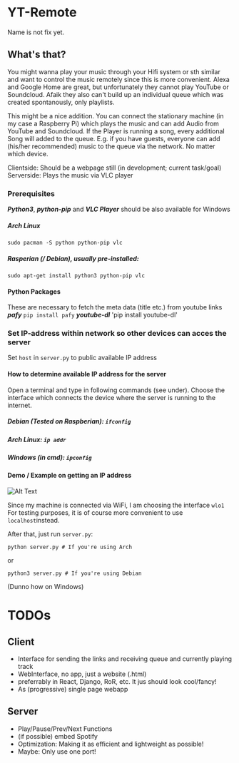 # YT-Remote
Name is not fix yet.

## What's that?
You might wanna play your music through your Hifi system or sth similar and want to control the music remotely since this is more convenient. Alexa and Google Home are great, but unfortunately they cannot play YouTube or Soundcloud. Afaik they also can't build up an individual queue which was created spontanously, only playlists.

This might be a nice addition. You can connect the stationary machine (in my case a Raspberry Pi) which plays the music and can add Audio from YouTube and Soundcloud. If the Player is running a song, every additional Song will added to the queue.
E.g. if you have guests, everyone can add (his/her recommended) music to the queue via the network. No matter which device.

Clientside: Should be a webpage still (in development; current task/goal)
Serverside: Plays the music via VLC player

### Prerequisites
***Python3***, ***python-pip*** and ***VLC Player*** should be also available for Windows
##### Arch Linux
`sudo pacman -S python python-pip vlc` 
##### Rasperian (/ Debian), usually pre-installed:
`sudo apt-get install python3 python-pip vlc`
#### Python Packages
These are necessary to fetch the meta data (title etc.) from youtube links
***pafy*** `pip install pafy`
***youtube-dl*** 'pip install youtube-dl'


### Set IP-address within network so other devices can acces the server
Set `host` in `server.py` to public available IP address
#### How to determine available IP address for the server
Open a terminal and type in following commands (see under). Choose the interface which connects the device where the server is running to the internet.
##### Debian (Tested on Raspberian): `ifconfig` 
##### Arch Linux: `ip addr` 
##### Windows (in cmd): `ipconfig`

#### Demo / Example on getting an IP address
![Alt Text](https://github.com/nEihTfool2/yt-remote/blob/master/how-to-set-public-IP/preview.gif?raw=true)

Since my machine is connected via WiFi, I am choosing the interface `wlo1` 
For testing purposes, it is of course more convenient to use `localhost`instead.

After that, just run `server.py`:

`python server.py # If you're using Arch`

or

`python3 server.py # If you're using Debian`

(Dunno how on Windows)

# TODOs
## Client
- Interface for sending the links and receiving queue and currently playing track
- WebInterface, no app, just a website (.html)
- preferrably in React, Django, RoR, etc. It jus should look cool/fancy!
- As (progressive) single page webapp

## Server
- Play/Pause/Prev/Next Functions
- (if possible) embed Spotify
- Optimization: Making it as efficient and lightweight as possible!
- Maybe: Only use one port!